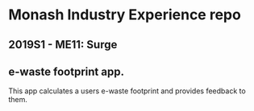# Monash Industry Experience repo
## 2019S1 - ME11: Surge
## e-waste footprint app.

This app calculates a users e-waste footprint and provides feedback to them.